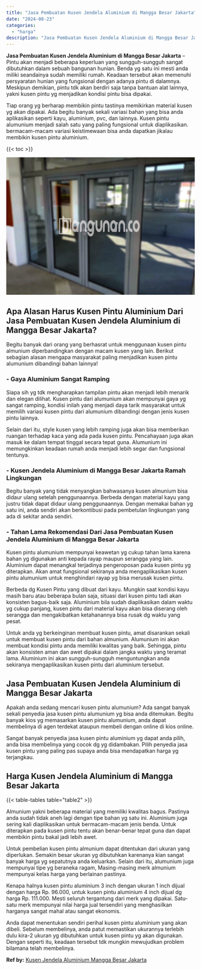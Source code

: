 ```yaml
---
title: "Jasa Pembuatan Kusen Jendela Aluminium di Mangga Besar Jakarta"
date: "2024-08-23"
categories: 
  - "harga"
description: "Jasa Pembuatan Kusen Jendela Aluminium di Mangga Besar Jakarta. Anda dapat menentukan sendiri perihal kusen pintu aluminium yang akan dibeli. Sebelum membeli..."
---
```


**Jasa Pembuatan Kusen Jendela Aluminium di Mangga Besar Jakarta** – Pintu akan menjadi beberapa keperluan yang sungguh-sungguh sangat dibutuhkan dalam sebuah bangunan hunian. Benda yg satu ini mesti anda miliki seandainya sudah memiliki rumah. Keadaan tersebut akan memenuhi persyaratan hunian yang fungsional dengan adanya pintu di dalamnya. Meskipun demikian, pintu tdk akan berdiri saja tanpa bantuan alat lainnya, yakni kusen pintu yg menjadikan kondisi pintu bisa dipakai.

Tiap orang yg berharap membikin pintu tastinya memikirkan material kusen yg akan dipakai. Ada begitu banyak sekali variasi bahan yang bisa anda aplikasikan seperti kayu, aluminium, pvc, dan lainnya. Kusen pintu alumunium menjadi salah satu yang paling fungsional untuk diaplikasikan. bermacam-macam variasi keistimewaan bisa anda dapatkan jikalau membikin kusen pintu aluminium.

{{< toc >}}

![Jasa Pembuatan Kusen Jendela Aluminium di Mangga Besar Jakarta](/images/harga-kusen-jendela-alumunium-36.png)

## Apa Alasan Harus Kusen Pintu Aluminium Dari Jasa Pembuatan Kusen Jendela Aluminium di Mangga Besar Jakarta?

Begitu banyak dari orang yang berhasrat untuk menggunaan kusen pintu almunium diperbandingkan dengan macam kusen yang lain. Berikut sebagian alasan mengapa masyarakat paling menjadikan kusen pintu alumunium dibandingi bahan lainnya!

### \- Gaya Aluminium Sangat Ramping

Siapa sih yg tdk mengharapkan tampilan pintu akan menjadi lebih menarik dan elegan dilihat. Kusen pintu dari alumunium akan mempunyai gaya yg sangat ramping, kondisi inilah yang menjadi daya tarik masyarakat untuk memilih variasi kusen pintu dari alumunium dibandingi dengan jenis kusen pintu lainnya.

Selain dari itu, style kusen yang lebih ramping juga akan bisa memberikan ruangan terhadap kaca yang ada pada kusen pintu. Pencahayaan juga akan masuk ke dalam tempat tinggal secara tepat guna. Alumunium ini memungkinkan keadaan rumah anda menjadi lebih segar dan fungsional tentunya.

### \- Kusen Jendela Aluminium di Mangga Besar Jakarta Ramah Lingkungan

Begitu banyak yang tidak menyangkan bahwasanya kusen almunium bisa didaur ulang setelah penggunaannya. Berbeda dengan material kayu yang justru tidak dapat didaur ulang penggunaannya. Dengan memakai bahan yg satu ini, anda sendiri akan berkontibusi pada pembetulan lingkungan yang ada di sekitar anda sendiri.

### \- Tahan Lama Rekomendasi Dari Jasa Pembuatan Kusen Jendela Aluminium di Mangga Besar Jakarta

Kusen pintu alumunium mempunyai keawetan yg cukup tahan lama karena bahan yg digunakan anti kepada rayap maupun serangga yang lain. Aluminium dapat menangkal terjadinya pengeroposan pada kusen pintu yg diterapkan. Akan amat fungsional sekiranya anda mengaplikasikan kusen pintu alumunium untuk menghindari rayap yg bisa merusak kusen pintu.

Berbeda dg Kusen Pintu yang dibuat dari kayu. Mungkin saat kondisi kayu masih baru atau beberapa bulan saja, situasi dari kusen pintu tadi akan konsisten bagus-baik saja. Aluminium bila sudah diaplikasikan dalam waktu yg cukup panjang, kusen pintu dari material kayu akan bisa diserang oleh serangga dan mengakibatkan ketahanannya bisa rusak dg waktu yang pesat.

Untuk anda yg berkeinginan membuat kusen pintu, amat disarankan sekali untuk membuat kusen pintu dari bahan almunium. Alumunium ini akan membuat kondisi pintu anda memiliki kwalitas yang baik. Sehingga, pintu akan konsisten aman dan awet dipakai dalam jangka waktu yang teramat lama. Aluminium ini akan sungguh-sungguh menguntungkan anda sekiranya mengaplikasikan kusen pintu dari aluminium tersebut.

## Jasa Pembuatan Kusen Jendela Aluminium di Mangga Besar Jakarta

Apakah anda sedang mencari kusen pintu alumunium? Ada sangat banyak sekali penyedia jasa kusen pintu alumunium yg bisa anda ditemukan. Begitu banyak kios yg memasarkan kusen pintu alumunium, anda dapat membelinya di agen terdekat ataupun membeli dengan online di kios online.

Sangat banyak penyedia jasa kusen pintu aluminium yg dapat anda pilih, anda bisa membelinya yang cocok dg yg didambakan. Pilih penyedia jasa kusen pintu yang paling pas supaya anda bisa mendapatkan harga yg terjangkau.

## Harga Kusen Jendela Aluminium di Mangga Besar Jakarta

{{< table-tables table="table2" >}}

Almunium yakni beberapa material yang memiliki kwalitas bagus. Pastinya anda sudah tidak aneh lagi dengan tipe bahan yg satu ini. Aluminium juga sering kali diaplikasikan untuk bermacam-macam jenis benda. Untuk diterapkan pada kusen pintu tentu akan benar-benar tepat guna dan dapat membikin pintu bakal jadi lebih awet.

Untuk pembelian kusen pintu almunium dapat ditentukan dari ukuran yang diperlukan. Semakin besar ukuran yg dibutuhkan karenanya kian sangat banyak harga yg sepatutnya anda keluarkan. Selain dari itu, alumunium juga mempunyai tipe yg beraneka ragam, Masing-masing merk almunium mempunyai kelas harga yang berlainan pastinya.

Kenapa halnya kusen pintu aluminium 3 inch dengan ukuran 1 inch dijual dengan harga Rp. 96.000, untuk kusen pintu aluminium 4 inch dijual dg harga Rp. 111.000. Mesti seluruh tergantung dari merk yang dipakai. Satu-satu merk mempunyai nilai harga jual tersendiri yang menghasilkan harganya sangat mahal atau sangat ekonomis.

Anda dapat menentukan sendiri perihal kusen pintu aluminium yang akan dibeli. Sebelum membelinya, anda patut memastikan ukurannya terlebih dulu kira-2 ukuran yg dibutuhkan untuk kusen pintu yg akan digunakan. Dengan seperti itu, keadaan tersebut tdk mungkin mewujudkan problem bilamana telah membelinya.

**Ref by:** [Kusen Jendela Aluminium Mangga Besar Jakarta](https://id.wikipedia.org/wiki/Kusen)

